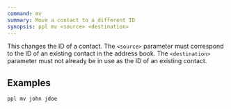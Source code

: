 ```yaml
---
command: mv
summary: Move a contact to a different ID
synopsis: ppl mv <source> <destination>
---
```


This changes the ID of a contact. The `<source>` parameter must correspond to
the ID of an existing contact in the address book. The `<destination>` parameter
must not already be in use as the ID of an existing contact.

## Examples

    ppl mv john jdoe


